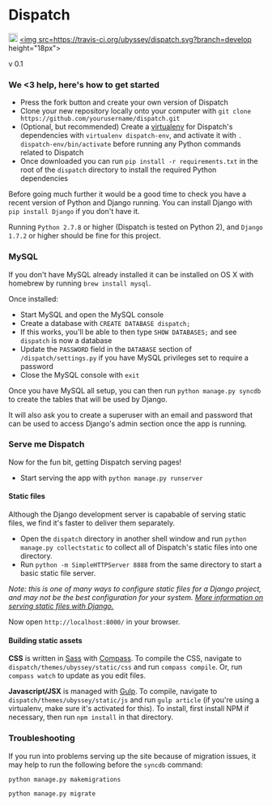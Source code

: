 Dispatch
=====================
<a href="https://zenhub.io"><img src="https://raw.githubusercontent.com/ZenHubIO/support/master/zenhub-badge.png" height="18px"></a> <a href="https://travis-ci.org/ubyssey/dispatch"><img src=https://travis-ci.org/ubyssey/dispatch.svg?branch=develop  height="18px"></a>

v 0.1

### We <3 help, here's how to get started

* Press the fork button and create your own version of Dispatch
* Clone your new repository locally onto your computer with `git clone https://github.com/yourusername/dispatch.git`
* (Optional, but recommended) Create a [virtualenv][1] for Dispatch's dependencies with `virtualenv dispatch-env`, and activate it with `. dispatch-env/bin/activate` before running any Python commands related to Dispatch
* Once downloaded you can run `pip install -r requirements.txt` in the root of the `dispatch` directory to install the required Python dependencies

Before going much further it would be a good time to check you have a recent version of Python and Django running. You can install Django with `pip install Django` if you don't have it.

Running `Python 2.7.8` or higher (Dispatch is tested on Python 2), and `Django 1.7.2` or higher should be fine for this project.

[1]: http://docs.python-guide.org/en/latest/dev/virtualenvs/

### MySQL

If you don't have MySQL already installed it can be installed on OS X with homebrew by running `brew install mysql`.

Once installed: 

* Start MySQL and open the MySQL console
* Create a database with `CREATE DATABASE dispatch;`
* If this works, you'll be able to then type `SHOW DATABASES;` and see `dispatch` is now a database
* Update the `PASSWORD` field in the `DATABASE` section of `/dispatch/settings.py` if you have MySQL privileges set to require a password
* Close the MySQL console with `exit`

Once you have MySQL all setup, you can then run `python manage.py syncdb` to create the tables that will be used by Django.

It will also ask you to create a superuser with an email and password that can be used to access Django's admin section once the app is running.

### Serve me Dispatch

Now for the fun bit, getting Dispatch serving pages!

* Start serving the app with `python manage.py runserver`

#### Static files

Although the Django development server is capabable of serving static files, we find it's faster to deliver them separately. 

* Open the `dispatch` directory in another shell window and run `python manage.py collectstatic` to collect all of Dispatch's static files into one directory.
* Run `python -m SimpleHTTPServer 8888` from the same directory to start a basic static file server.

*Note: this is one of many ways to configure static files for a Django project, and may not be the best configuration for your system. [More information on serving static files with Django.](https://docs.djangoproject.com/en/1.8/howto/static-files/#serving-static-files-during-development)*

Now open `http://localhost:8000/` in your browser.

#### Building static assets

**CSS** is written in [Sass][] with [Compass][]. To compile the CSS, navigate to `dispatch/themes/ubyssey/static/css` and run `compass compile`. Or, run `compass watch` to update as you edit files.

**Javascript/JSX** is managed with [Gulp][]. To compile, navigate to `dispatch/themes/ubyssey/static/js` and run `gulp article` (if you're using a virtualenv, make sure it's activated for this). To install, first install NPM if necessary, then run `npm install` in that directory.

[Sass]: http://sass-lang.com
[Compass]: http://compass-style.org
[Gulp]: http://gulpjs.com/

### Troubleshooting

If you run into problems serving up the site because of migration issues, it may help to run the following before the `syncdb` command:

`python manage.py makemigrations`

`python manage.py migrate`
